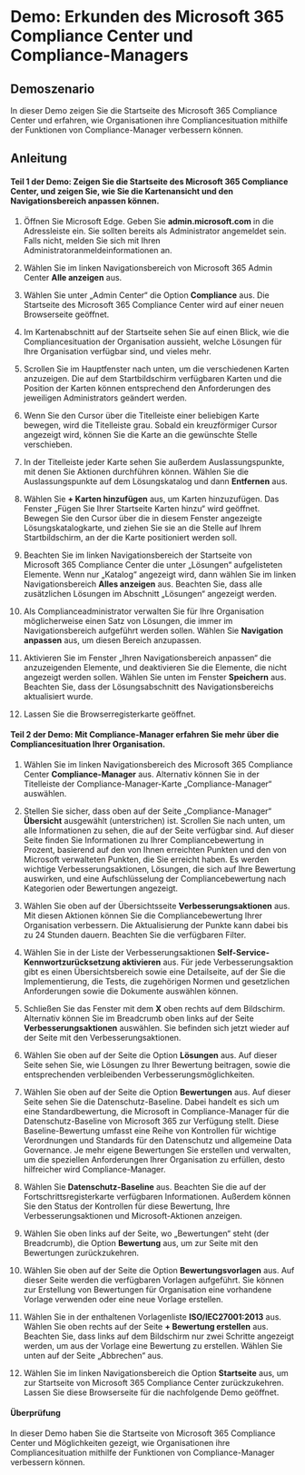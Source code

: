 ﻿---
Demo:
    title: 'Erkunden des Microsoft 365 Compliance Center und Compliance-Managers'
    module: 'Modul 4, Lektion 1: Beschreiben der Funktionen der Microsoft-Compliancelösungen: Beschreiben der Microsoft-Complianceverwaltungsfunktionen'
---


# Demo: Erkunden des Microsoft 365 Compliance Center und Compliance-Managers

## Demoszenario
In dieser Demo zeigen Sie die Startseite des Microsoft 365 Compliance Center und erfahren, wie Organisationen ihre Compliancesituation mithilfe der Funktionen von Compliance-Manager verbessern können.

## Anleitung

#### Teil 1 der Demo: Zeigen Sie die Startseite des Microsoft 365 Compliance Center, und zeigen Sie, wie Sie die Kartenansicht und den Navigationsbereich anpassen können.

1. Öffnen Sie Microsoft Edge. Geben Sie **admin.microsoft.com** in die Adressleiste ein. Sie sollten bereits als Administrator angemeldet sein.  Falls nicht, melden Sie sich mit Ihren Administratoranmeldeinformationen an.

1. Wählen Sie im linken Navigationsbereich von Microsoft 365 Admin Center **Alle anzeigen** aus.

1. Wählen Sie unter „Admin Center“ die Option **Compliance** aus.  Die Startseite des Microsoft 365 Compliance Center wird auf einer neuen Browserseite geöffnet.  

1. Im Kartenabschnitt auf der Startseite sehen Sie auf einen Blick, wie die Compliancesituation der Organisation aussieht, welche Lösungen für Ihre Organisation verfügbar sind, und vieles mehr.

1. Scrollen Sie im Hauptfenster nach unten, um die verschiedenen Karten anzuzeigen. Die auf dem Startbildschirm verfügbaren Karten und die Position der Karten können entsprechend den Anforderungen des jeweiligen Administrators geändert werden.  

1. Wenn Sie den Cursor über die Titelleiste einer beliebigen Karte bewegen, wird die Titelleiste grau.  Sobald ein kreuzförmiger Cursor angezeigt wird, können Sie die Karte an die gewünschte Stelle verschieben.

1. In der Titelleiste jeder Karte sehen Sie außerdem Auslassungspunkte, mit denen Sie Aktionen durchführen können.  Wählen Sie die Auslassungspunkte auf dem Lösungskatalog und dann **Entfernen** aus.

1. Wählen Sie **+ Karten hinzufügen** aus, um Karten hinzuzufügen.  Das Fenster „Fügen Sie Ihrer Startseite Karten hinzu“ wird geöffnet.  Bewegen Sie den Cursor über die in diesem Fenster angezeigte Lösungskatalogkarte, und ziehen Sie sie an die Stelle auf Ihrem Startbildschirm, an der die Karte positioniert werden soll.

1. Beachten Sie im linken Navigationsbereich der Startseite von Microsoft 365 Compliance Center die unter „Lösungen“ aufgelisteten Elemente.  Wenn nur „Katalog“ angezeigt wird, dann wählen Sie im linken Navigationsbereich **Alles anzeigen** aus.  Beachten Sie, dass alle zusätzlichen Lösungen im Abschnitt „Lösungen“ angezeigt werden.  

1. Als Complianceadministrator verwalten Sie für Ihre Organisation möglicherweise einen Satz von Lösungen, die immer im Navigationsbereich aufgeführt werden sollen.  Wählen Sie **Navigation anpassen** aus, um diesen Bereich anzupassen.  

1. Aktivieren Sie im Fenster „Ihren Navigationsbereich anpassen“ die anzuzeigenden Elemente, und deaktivieren Sie die Elemente, die nicht angezeigt werden sollen.  Wählen Sie unten im Fenster **Speichern** aus.  Beachten Sie, dass der Lösungsabschnitt des Navigationsbereichs aktualisiert wurde.

1. Lassen Sie die Browserregisterkarte geöffnet.

#### Teil 2 der Demo: Mit Compliance-Manager erfahren Sie mehr über die Compliancesituation Ihrer Organisation.

1. Wählen Sie im linken Navigationsbereich des Microsoft 365 Compliance Center **Compliance-Manager** aus.  Alternativ können Sie in der Titelleiste der Compliance-Manager-Karte „Compliance-Manager“ auswählen.

1. Stellen Sie sicher, dass oben auf der Seite „Compliance-Manager“ **Übersicht** ausgewählt (unterstrichen) ist. Scrollen Sie nach unten, um alle Informationen zu sehen, die auf der Seite verfügbar sind.  Auf dieser Seite finden Sie Informationen zu Ihrer Compliancebewertung in Prozent, basierend auf den von Ihnen erreichten Punkten und den von Microsoft verwalteten Punkten, die Sie erreicht haben.   Es werden wichtige Verbesserungsaktionen, Lösungen, die sich auf Ihre Bewertung auswirken, und eine Aufschlüsselung der Compliancebewertung nach Kategorien oder Bewertungen angezeigt.

1. Wählen Sie oben auf der Übersichtsseite **Verbesserungsaktionen** aus.  Mit diesen Aktionen können Sie die Compliancebewertung Ihrer Organisation verbessern. Die Aktualisierung der Punkte kann dabei bis zu 24 Stunden dauern.  Beachten Sie die verfügbaren Filter.

1. Wählen Sie in der Liste der Verbesserungsaktionen **Self-Service-Kennwortzurücksetzung aktivieren** aus.  Für jede Verbesserungsaktion gibt es einen Übersichtsbereich sowie eine Detailseite, auf der Sie die Implementierung, die Tests, die zugehörigen Normen und gesetzlichen Anforderungen sowie die Dokumente auswählen können.

1. Schließen Sie das Fenster mit dem **X** oben rechts auf dem Bildschirm.  Alternativ können Sie im Breadcrumb oben links auf der Seite **Verbesserungsaktionen** auswählen.  Sie befinden sich jetzt wieder auf der Seite mit den Verbesserungsaktionen.

1. Wählen Sie oben auf der Seite die Option **Lösungen** aus. Auf dieser Seite sehen Sie, wie Lösungen zu Ihrer Bewertung beitragen, sowie die entsprechenden verbleibenden Verbesserungsmöglichkeiten.

1. Wählen Sie oben auf der Seite die Option **Bewertungen** aus. Auf dieser Seite sehen Sie die Datenschutz-Baseline.  Dabei handelt es sich um eine Standardbewertung, die Microsoft in Compliance-Manager für die Datenschutz-Baseline von Microsoft 365 zur Verfügung stellt.  Diese Baseline-Bewertung umfasst eine Reihe von Kontrollen für wichtige Verordnungen und Standards für den Datenschutz und allgemeine Data Governance. Je mehr eigene Bewertungen Sie erstellen und verwalten, um die speziellen Anforderungen Ihrer Organisation zu erfüllen, desto hilfreicher wird Compliance-Manager.

1. Wählen Sie **Datenschutz-Baseline** aus.  Beachten Sie die auf der Fortschrittsregisterkarte verfügbaren Informationen.  Außerdem können Sie den Status der Kontrollen für diese Bewertung, Ihre Verbesserungsaktionen und Microsoft-Aktionen anzeigen.  

1. Wählen Sie oben links auf der Seite, wo „Bewertungen“ steht (der Breadcrumb), die Option **Bewertung** aus, um zur Seite mit den Bewertungen zurückzukehren.  

1. Wählen Sie oben auf der Seite die Option **Bewertungsvorlagen** aus.  Auf dieser Seite werden die verfügbaren Vorlagen aufgeführt. Sie können zur Erstellung von Bewertungen für Organisation eine vorhandene Vorlage verwenden oder eine neue Vorlage erstellen.

1. Wählen Sie in der enthaltenen Vorlagenliste **ISO/IEC27001:2013** aus. Wählen Sie oben rechts auf der Seite **+ Bewertung erstellen** aus.  Beachten Sie, dass links auf dem Bildschirm nur zwei Schritte angezeigt werden, um aus der Vorlage eine Bewertung zu erstellen.  Wählen Sie unten auf der Seite „Abbrechen“ aus.

1. Wählen Sie im linken Navigationsbereich die Option **Startseite** aus, um zur Startseite von Microsoft 365 Compliance Center zurückzukehren.  Lassen Sie diese Browserseite für die nachfolgende Demo geöffnet.

#### Überprüfung
In dieser Demo haben Sie die Startseite von Microsoft 365 Compliance Center und Möglichkeiten gezeigt, wie Organisationen ihre Compliancesituation mithilfe der Funktionen von Compliance-Manager verbessern können.
